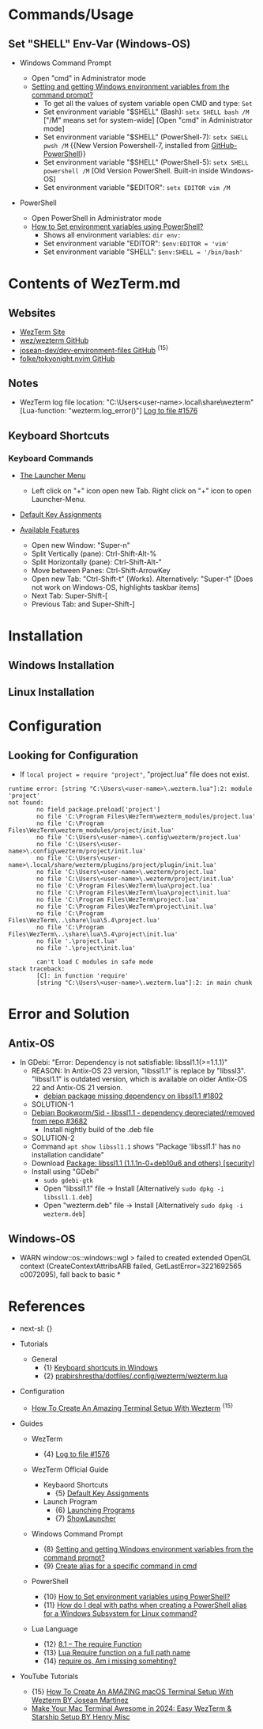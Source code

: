 # Commands/Usage

## Set "SHELL" Env-Var (Windows-OS)

* Windows Command Prompt
  * Open "cmd" in Administrator mode
  * [Setting and getting Windows environment variables from the command prompt?](https://superuser.com/questions/79612/setting-and-getting-windows-environment-variables-from-the-command-prompt)
    * To get all the values of system variable open CMD and type: `Set`
    * Set environment variable "$SHELL" (Bash): `setx SHELL bash /M` ["/M" means set for system-wide] [Open "cmd" in Administrator mode]
    * Set environment variable "$SHELL" (PowerShell-7): `setx SHELL pwsh /M` {{New Version Powershell-7, installed from [GitHub-PowerShell](https://github.com/PowerShell/PowerShell)}}
    * Set environment variable "$SHELL" (PowerShell-5): `setx SHELL powershell /M` [Old Version PowerShell. Built-in inside Windows-OS]
    * Set environment variable "$EDITOR": `setx EDITOR vim /M`

* PowerShell
  * Open PowerShell in Administrator mode
  * [How to Set environment variables using PowerShell?](https://www.tutorialspoint.com/how-to-set-environment-variables-using-powershell)
    * Shows all environment variables: `dir env:`
    * Set environment variable "EDITOR": `$env:EDITOR = 'vim'`
    * Set environment variable "SHELL": `$env:SHELL = '/bin/bash'`

# Contents of WezTerm.md

## Websites

* [WezTerm Site](https://wezfurlong.org/wezterm/index.html)
* [wez/wezterm GitHub](https://github.com/wez/wezterm)
* [josean-dev/dev-environment-files GitHub](https://github.com/josean-dev/dev-environment-files) <sup>{15}</sup>
* [folke/tokyonight.nvim GitHub](https://github.com/folke/tokyonight.nvim)

## Notes

* WezTerm log file location: "C:\Users\<user-name>\.local\share\wezterm" [Lua-function: "wezterm.log_error()"] [Log to file #1576](https://github.com/wez/wezterm/issues/1576)

## Keyboard Shortcuts

### Keyboard Commands

* [The Launcher Menu](https://wezfurlong.org/wezterm/config/launch.html#the-launcher-menu)
  * Left click on "+" icon open new Tab. Right click on "+" icon to open Launcher-Menu.

* [Default Key Assignments](https://wezfurlong.org/wezterm/config/default-keys.html)
* [Available Features](https://wezfurlong.org/wezterm/features.html#available-features)
  * Open new Window: "Super-n"
  * Split Vertically (pane): Ctrl-Shift-Alt-%
  * Split Horizontally (pane): Ctrl-Shift-Alt-"
  * Move between Panes: Ctrl-Shift-ArrowKey
  * Open new Tab: "Ctrl-Shift-t" (Works). Alternatively: "Super-t" [Does not work on Windows-OS, highlights taskbar items]
  * Next Tab: Super-Shift-[
  * Previous Tab:  and Super-Shift-]

# Installation

## Windows Installation

## Linux Installation

# Configuration

## Looking for Configuration
* If `local project = require "project"`, "project.lua" file does not exist.
```shellscript
runtime error: [string "C:\Users\<user-name>\.wezterm.lua"]:2: module 'project'
not found:
        no field package.preload['project']
        no file 'C:\Program Files\WezTerm\wezterm_modules/project.lua'
        no file 'C:\Program Files\WezTerm\wezterm_modules/project/init.lua'
        no file 'C:\Users\<user-name>\.config\wezterm/project.lua'
        no file 'C:\Users\<user-name>\.config\wezterm/project/init.lua'
        no file 'C:\Users\<user-name>\.local/share/wezterm/plugins/project/plugin/init.lua'
        no file 'C:\Users\<user-name>\.wezterm/project.lua'
        no file 'C:\Users\<user-name>\.wezterm/project/init.lua'
        no file 'C:\Program Files\WezTerm\lua\project.lua'
        no file 'C:\Program Files\WezTerm\lua\project\init.lua'
        no file 'C:\Program Files\WezTerm\project.lua'
        no file 'C:\Program Files\WezTerm\project\init.lua'
        no file 'C:\Program Files\WezTerm\..\share\lua\5.4\project.lua'
        no file 'C:\Program Files\WezTerm\..\share\lua\5.4\project\init.lua'
        no file '.\project.lua'
        no file '.\project\init.lua'

        can't load C modules in safe mode
stack traceback:
        [C]: in function 'require'
        [string "C:\Users\<user-name>\.wezterm.lua"]:2: in main chunk
```

# Error and Solution

## Antix-OS

* In GDebi: "Error: Dependency is not satisfiable: libssl1.1(>=1.1.1)"
  * REASON: In Antix-OS 23 version, "libssl1.1" is replace by "libssl3". "libssl1.1" is outdated version, which is available on older Antix-OS 22 and Antix-OS 21 version.
    * [debian package missing dependency on libssl1.1 #1802](https://github.com/zerotier/ZeroTierOne/issues/1802)
  * SOLUTION-1
  * [Debian Bookworm/Sid - libssl1.1 - dependency depreciated/removed from repo #3682](https://github.com/wez/wezterm/issues/3682)
    * Install nightly build of the .deb file
  * SOLUTION-2
  * Command `apt show libssl1.1` shows "Package 'libssl1.1' has no installation candidate"
  * Download [Package: libssl1.1 (1.1.1n-0+deb10u6 and others) [security]](https://packages.debian.org/buster/libssl1.1)
  * Install using "GDebi"
    * `sudo gdebi-gtk`
    * Open "libssl1.1" file -> Install [Alternatively `sudo dpkg -i libssl1.1.deb`]
    * Open "wezterm.deb" file -> Install [Alternatively `sudo dpkg -i wezterm.deb`]

## Windows-OS

* WARN   window::os::windows::wgl > failed to created extended OpenGL context (CreateContextAttribsARB failed, GetLastError=3221692565 c0072095),
fall back to basic
  * 

# References

* next-sl: {}

* Tutorials

  * General
    * {1} [Keyboard shortcuts in Windows](https://support.microsoft.com/en-us/windows/keyboard-shortcuts-in-windows-dcc61a57-8ff0-cffe-9796-cb9706c75eec#WindowsVersion=Windows_10)
    * {2} [prabirshrestha/dotfiles/.config/wezterm/wezterm.lua](https://github.com/prabirshrestha/dotfiles/blob/main/.config/wezterm/wezterm.lua)

* Configuration
  * [How To Create An Amazing Terminal Setup With Wezterm](https://www.josean.com/posts/how-to-setup-wezterm-terminal) <sup>{15}</sup>

* Guides

  * WezTerm
    * {4} [Log to file #1576](https://github.com/wez/wezterm/issues/1576)

  * WezTerm Official Guide
    * Keybaord Shortcuts
      * {5} [Default Key Assignments](https://wezfurlong.org/wezterm/config/default-keys.html)
    * Launch Program  
      * {6} [Launching Programs](https://wezfurlong.org/wezterm/config/launch.html)
      * {7} [ShowLauncher](https://wezfurlong.org/wezterm/config/lua/keyassignment/ShowLauncher.html)
  
  * Windows Command Prompt
    * {8} [Setting and getting Windows environment variables from the command prompt?](https://superuser.com/questions/79612/setting-and-getting-windows-environment-variables-from-the-command-prompt)
    * {9} [Create alias for a specific command in cmd](https://stackoverflow.com/questions/54866820/create-alias-for-a-specific-command-in-cmd)

  * PowerShell
    * {10} [How to Set environment variables using PowerShell?](https://www.tutorialspoint.com/how-to-set-environment-variables-using-powershell)
    * {11} [How do I deal with paths when creating a PowerShell alias for a Windows Subsystem for Linux command?](https://serverfault.com/questions/911513/how-do-i-deal-with-paths-when-creating-a-powershell-alias-for-a-windows-subsyste)

  * Lua Language
    * {12} [8.1 – The require Function](https://www.lua.org/pil/8.1.html)
    * {13} [Lua Require function on a full path name](https://stackoverflow.com/questions/11868847/lua-require-function-on-a-full-path-name)
    * {14} [require os, Am i missing somehting?](https://stackoverflow.com/questions/52517153/require-os-am-i-missing-somehting)

* YouTube Tutorials
  * {15} [How To Create An AMAZING macOS Terminal Setup With Wezterm BY Josean Martinez](https://www.youtube.com/watch?v=TTgQV21X0SQ)
  * [Make Your Mac Terminal Awesome in 2024: Easy WezTerm & Starship Setup BY Henry Misc](https://www.youtube.com/watch?v=e34qllePuoc)
  